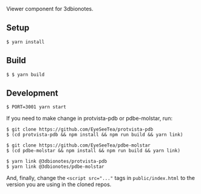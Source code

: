 Viewer component for 3dbionotes.

## Setup

```shell
$ yarn install
```

## Build

```shell
$ $ yarn build
```

## Development

```shell
$ PORT=3001 yarn start
```

If you need to make change in protvista-pdb or pdbe-molstar, run:

```shell
$ git clone https://github.com/EyeSeeTea/protvista-pdb
$ (cd protvista-pdb && npm install && npm run build && yarn link)

$ git clone https://github.com/EyeSeeTea/pdbe-molstar
$ (cd pdbe-molstar && npm install && npm run build && yarn link)

$ yarn link @3dbionotes/protvista-pdb
$ yarn link @3dbionotes/pdbe-molstar
```

And, finally, change the `<script src="..."` tags in `public/index.html` to the version you are using in the cloned repos.
